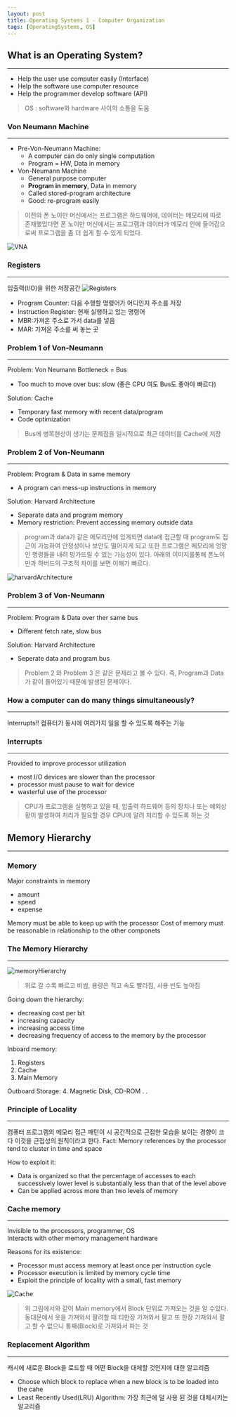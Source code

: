 ```yaml
---
layout: post
title: Operating Systems 1 - Computer Organization
tags: [OperatingSystems, OS]
---
```

## What is an Operating System?
***
- Help the user use computer easily (Interface)
- Help the software use computer resource
- Help the programmer develop software (API)

> OS : software와 hardware 사이의 소통을 도움

### Von Neumann Machine
***
- Pre-Von-Neumann Machine: 
	- A computer can do only single computation
	- Program = HW, Data in memory
- Von-Neumann Machine
	- General purpose computer
	- **Program in memory**, Data in memory
	- Called stored-program architecture
	- Good: re-program easily

> 이전의 폰 노이만 머신에서는 프로그램은 하드웨어에, 데이터는 메모리에 따로 존재했었다면 폰 노이만 머신에서는 프로그램과 데이터가 메모리 안에 들어감으로써 프로그램을 좀 더 쉽게 할 수 있게 되었다.

![VNA](/assets/post_img/VNA.png "Von Neumann Architecture")

### Registers
***
입출력(I/O)을 위한 저장공간
![Registers](/assets/post_img/Registers.png "Registers")

- Program Counter: 다음 수행할 명령어가 어디인지 주소를 저장
- Instruction Register: 현재 실행하고 있는 명령어
- MBR:가져온 주소로 가서 data를 넣음
- MAR: 가져온 주소를 써 놓는 곳

### Problem 1 of Von-Neumann
***
Problem: Von Neumann Bottleneck = Bus
- Too much to move over bus: slow (좋은 CPU 여도 Bus도 좋아야 빠르다)

Solution: Cache
- Temporary fast memory with recent data/program
- Code optimization

> Bus에 병목현상이 생기는 문제점을 일시적으로 최근 데이터를 Cache에 저장

### Problem 2 of Von-Neumann
***
Problem: Program & Data in same memory
- A program can mess-up instructions in memory

Solution: Harvard Architecture
- Separate data and program memory
- Memory restriction: Prevent accessing memory outside data

> program과 data가 같은 메모리안에 있게되면 data에 접근할 때 program도 접근이 가능하여 안정성이나 보안도 떨어지게 되고 또한 프로그램은 메모리에 엉망인 명령들을 내려 망가뜨릴 수 있는 가능성이 있다. 아래의 이미지를통해 폰노이만과 하버드의 구조적 차이를 보면 이해가 빠르다.

![harvardArchitecture](/assets/post_img/harvardA.png)

### Problem 3 of Von-Neumann
***
Problem: Program & Data over ther same bus
- Different fetch rate, slow bus

Solution: Harvard Architecture
- Seperate data and program bus

> Problem 2 와 Problem 3 은 같은 문제라고 볼 수 있다. 즉, Program과 Data가 같이 들어있기 때문에 발생된 문제이다.

### How a computer can do many things simultaneously?
***
Interrupts!! 
컴퓨터가 동시에 여러가지 일을 할 수 있도록 해주는 기능

### Interrupts
***
Provided to improve processor utilization
- most I/O devices are slower than the processor
- processor must pause to wait for device
- wasterful use of the processor

> CPU가 프로그램을 실행하고 있을 때, 입출력 하드웨어 등의 장치나 또는 예외상황이 발생하여 처리가 필요할 경우 CPU에 알려 처리할 수 있도록 하는 것

## Memory Hierarchy
***
### Memory
Major constraints in memory
- amount
- speed
- expense

Memory must be able to keep up with the processor
Cost of memory must be reasonable in relationship to the other componets

### The Memory Hierarchy
***
![memoryHierarchy](/assets/post_img/memoryHierarchy.png)

> 위로 갈 수록 빠르고 비쌈, 용량은 적고 속도 빨라짐, 사용 빈도 높아짐

Going down the hierarchy:
- decreasing cost per bit
- increasing capacity
- increasing access time
- decreasing frequency of access to the memory by the processor

Inboard memory:
1. Registers
2. Cache
3. Main Memory

Outboard Storage:
4. Magnetic Disk, CD-ROM . .

### Principle of Locality
***
컴퓨터 프로그램의 메모리 접근 패턴이 시 공간적으로 근접한 모습을 보이는 경향이 크다 이것을 근접성의 원칙이라고 한다.
Fact: Memory references by the processor tend to cluster in time and space

How to exploit it:
- Data is organized so that the percentage of accesses to each successively lower level is substantially less than that of the level above
- Can be applied across more than two levels of memory

### Cache memory
***
Invisible to the processors, programmer, OS  
Interacts with other memory management hardware  

Reasons for its existence:
- Processor must access memory at least once per instruction cycle
- Processor execution is limited by memory cycle time
- Exploit the principle of locality with a small, fast memory

![Cache](/assets/post_img/CacheOrganization.png)

> 위 그림에서와 같이 Main memory에서 Block 단위로 가져오는 것을 알 수있다.
동대문에서 옷을 가져와서 팔려할 때 티한장 가져와서 팔고 또 한장 가져와서 팔고 할 수 없으니 통째(Block)로 가져와서 파는 것

### Replacement Algorithm
***
캐시에 새로운 Block을 로드할 때 어떤 Block을 대체할 것인지에 대한 알고리즘

- Choose which block to replace when a new block is to be loaded into the cahe
- Least Recently Used(LRU) Algorithm: 가장 최근에 덜 사용 된 것을 대체시키는 알고리즘
